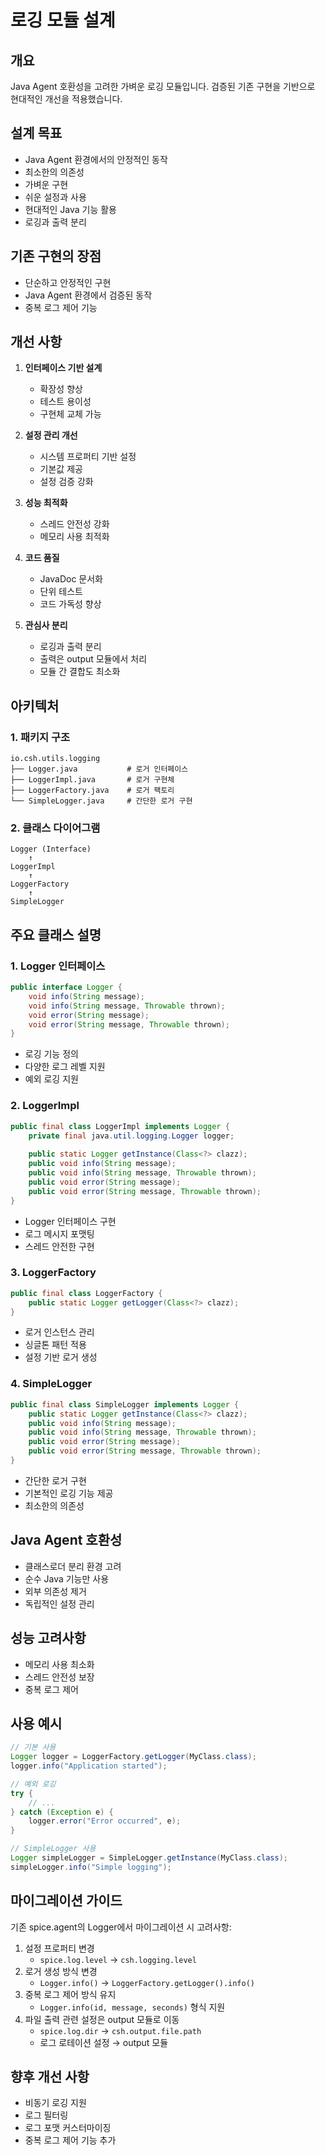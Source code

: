 # 로깅 모듈 설계

## 개요
Java Agent 호환성을 고려한 가벼운 로깅 모듈입니다. 검증된 기존 구현을 기반으로 현대적인 개선을 적용했습니다.

## 설계 목표
- Java Agent 환경에서의 안정적인 동작
- 최소한의 의존성
- 가벼운 구현
- 쉬운 설정과 사용
- 현대적인 Java 기능 활용
- 로깅과 출력 분리

## 기존 구현의 장점
- 단순하고 안정적인 구현
- Java Agent 환경에서 검증된 동작
- 중복 로그 제어 기능

## 개선 사항
1. **인터페이스 기반 설계**
   - 확장성 향상
   - 테스트 용이성
   - 구현체 교체 가능

2. **설정 관리 개선**
   - 시스템 프로퍼티 기반 설정
   - 기본값 제공
   - 설정 검증 강화

3. **성능 최적화**
   - 스레드 안전성 강화
   - 메모리 사용 최적화

4. **코드 품질**
   - JavaDoc 문서화
   - 단위 테스트
   - 코드 가독성 향상

5. **관심사 분리**
   - 로깅과 출력 분리
   - 출력은 output 모듈에서 처리
   - 모듈 간 결합도 최소화

## 아키텍처

### 1. 패키지 구조
```
io.csh.utils.logging
├── Logger.java           # 로거 인터페이스
├── LoggerImpl.java       # 로거 구현체
├── LoggerFactory.java    # 로거 팩토리
└── SimpleLogger.java     # 간단한 로거 구현
```

### 2. 클래스 다이어그램
```
Logger (Interface)
    ↑
LoggerImpl
    ↑
LoggerFactory
    ↑
SimpleLogger
```

## 주요 클래스 설명

### 1. Logger 인터페이스
```java
public interface Logger {
    void info(String message);
    void info(String message, Throwable thrown);
    void error(String message);
    void error(String message, Throwable thrown);
}
```
- 로깅 기능 정의
- 다양한 로그 레벨 지원
- 예외 로깅 지원

### 2. LoggerImpl
```java
public final class LoggerImpl implements Logger {
    private final java.util.logging.Logger logger;
    
    public static Logger getInstance(Class<?> clazz);
    public void info(String message);
    public void info(String message, Throwable thrown);
    public void error(String message);
    public void error(String message, Throwable thrown);
}
```
- Logger 인터페이스 구현
- 로그 메시지 포맷팅
- 스레드 안전한 구현

### 3. LoggerFactory
```java
public final class LoggerFactory {
    public static Logger getLogger(Class<?> clazz);
}
```
- 로거 인스턴스 관리
- 싱글톤 패턴 적용
- 설정 기반 로거 생성

### 4. SimpleLogger
```java
public final class SimpleLogger implements Logger {
    public static Logger getInstance(Class<?> clazz);
    public void info(String message);
    public void info(String message, Throwable thrown);
    public void error(String message);
    public void error(String message, Throwable thrown);
}
```
- 간단한 로거 구현
- 기본적인 로깅 기능 제공
- 최소한의 의존성

## Java Agent 호환성
- 클래스로더 분리 환경 고려
- 순수 Java 기능만 사용
- 외부 의존성 제거
- 독립적인 설정 관리

## 성능 고려사항
- 메모리 사용 최소화
- 스레드 안전성 보장
- 중복 로그 제어

## 사용 예시
```java
// 기본 사용
Logger logger = LoggerFactory.getLogger(MyClass.class);
logger.info("Application started");

// 예외 로깅
try {
    // ...
} catch (Exception e) {
    logger.error("Error occurred", e);
}

// SimpleLogger 사용
Logger simpleLogger = SimpleLogger.getInstance(MyClass.class);
simpleLogger.info("Simple logging");
```

## 마이그레이션 가이드
기존 spice.agent의 Logger에서 마이그레이션 시 고려사항:
1. 설정 프로퍼티 변경
   - `spice.log.level` → `csh.logging.level`
2. 로거 생성 방식 변경
   - `Logger.info()` → `LoggerFactory.getLogger().info()`
3. 중복 로그 제어 방식 유지
   - `Logger.info(id, message, seconds)` 형식 지원
4. 파일 출력 관련 설정은 output 모듈로 이동
   - `spice.log.dir` → `csh.output.file.path`
   - 로그 로테이션 설정 → output 모듈

## 향후 개선 사항
- 비동기 로깅 지원
- 로그 필터링
- 로그 포맷 커스터마이징
- 중복 로그 제어 기능 추가 